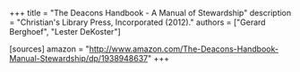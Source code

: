 +++
title = "The Deacons Handbook - A Manual of Stewardship"
description = "Christian's Library Press, Incorporated (2012)."
authors = ["Gerard Berghoef", "Lester DeKoster"]

[sources]
amazon = "http://www.amazon.com/The-Deacons-Handbook-Manual-Stewardship/dp/1938948637"
+++

